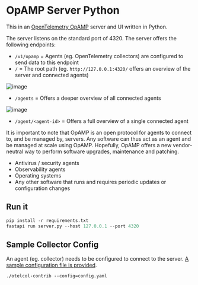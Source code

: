 # OpAMP Server Python

This in an [OpenTelemetry OpAMP](https://opentelemetry.io/docs/specs/opamp/) server and UI written in Python.

The server listens on the standard port of 4320.
The server offers the following endpoints:

* `/v1/opamp` = Agents (eg. OpenTelemetry collectors) are configured to send data to this endpoint
* `/` = The root path (eg. `http://127.0.0.1:4320/` offers an overview of the server and connected agents)
  
![image](https://github.com/user-attachments/assets/d76d1d89-1632-41be-90df-c99a2120f4aa)


* `/agents` = Offers a deeper overview of all connected agents

![image](https://github.com/user-attachments/assets/49ae48c4-eb97-45bd-b6e9-95cc4c413488)


* `/agent/<agent-id>` = Offers a full overview of a single connected agent

It is important to note that OpAMP is an open protocol for agents to connect to, and be managed by, servers. Any software can thus act as an agent and be managed at scale using OpAMP.
Hopefully, OpAMP offers a new vendor-neutral way to perform software upgrades, maintenance and patching.

- Antivirus / security agents
- Observability agents
- Operating systems
- Any other software that runs and requires periodic updates or configuration changes

## Run it

```py
pip install -r requirements.txt
fastapi run server.py --host 127.0.0.1 --port 4320
```

## Sample Collector Config
An agent (eg. collector) needs to be configured to connect to the server. [A sample configuration file is provided](https://github.com/agardnerIT/opamp-server-py/blob/main/collector/config.yaml).

```
./otelcol-contrib --config=config.yaml
```
